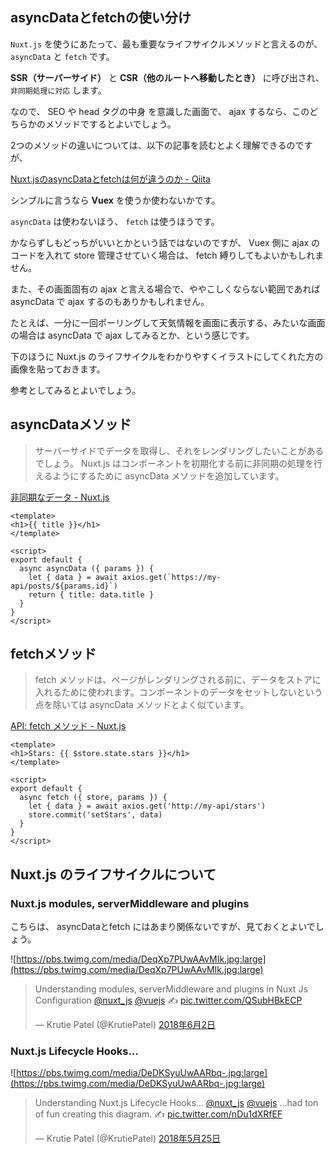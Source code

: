 ## asyncDataとfetchの使い分け

`Nuxt.js` を使うにあたって、最も重要なライフサイクルメソッドと言えるのが、 `asyncData` と `fetch` です。

**SSR（サーバーサイド）** と **CSR（他のルートへ移動したとき）** に呼び出され、 `非同期処理に対応` します。

なので、 SEO や head タグの中身 を意識した画面で、 ajax するなら、このどちらかのメソッドでするとよいでしょう。

2つのメソッドの違いについては、以下の記事を読むとよく理解できるのですが、

[Nuxt.jsのasyncDataとfetchは何が違うのか - Qiita](https://qiita.com/Tsuyoshi84/items/2e47b7f5e7fb8c0c3c66)

シンプルに言うなら **Vuex** を使うか使わないかです。

`asyncData` は使わないほう、 `fetch` は使うほうです。

かならずしもどっちがいいとかという話ではないのですが、 Vuex 側に ajax のコードを入れて store 管理させていく場合は、 fetch 縛りしてもよいかもしれません。

また、その画面固有の ajax と言える場合で、ややこしくならない範囲であれば asyncData で ajax するのもありかもしれません。

たとえば、一分に一回ポーリングして天気情報を画面に表示する、みたいな画面の場合は asyncData で ajax してみるとか、という感じです。

下のほうに Nuxt.js のライフサイクルをわかりやすくイラストにしてくれた方の画像を貼っておきます。

参考としてみるとよいでしょう。

## asyncDataメソッド

> サーバーサイドでデータを取得し、それをレンダリングしたいことがあるでしょう。 Nuxt.js はコンポーネントを初期化する前に非同期の処理を行えるようにするために asyncData メソッドを追加しています。

[非同期なデータ - Nuxt.js](https://ja.nuxtjs.org/guide/async-data)

```vue
<template>
<h1>{{ title }}</h1>
</template>

<script>
export default {
  async asyncData ({ params }) {
    let { data } = await axios.get(`https://my-api/posts/${params.id}`)
    return { title: data.title }
  }
}
</script>
```

## fetchメソッド

> fetch メソッドは、ページがレンダリングされる前に、データをストアに入れるために使われます。コンポーネントのデータをセットしないという点を除いては asyncData メソッドとよく似ています。

[API: fetch メソッド - Nuxt.js](https://ja.nuxtjs.org/api/pages-fetch/)

```vue
<template>
<h1>Stars: {{ $store.state.stars }}</h1>
</template>

<script>
export default {
  async fetch ({ store, params }) {
    let { data } = await axios.get('http://my-api/stars')
    store.commit('setStars', data)
  }
}
</script>
```

## Nuxt.js のライフサイクルについて

### Nuxt.js modules, serverMiddleware and plugins

こちらは、 asyncDataとfetch にはあまり関係ないですが、見ておくとよいでしょう。

![https://pbs.twimg.com/media/DeqXp7PUwAAvMIk.jpg:large](https://pbs.twimg.com/media/DeqXp7PUwAAvMIk.jpg:large)

<blockquote class="twitter-tweet" data-cards="hidden" data-lang="ja"><p lang="en" dir="ltr">Understanding modules, serverMiddleware and plugins in Nuxt Js Configuration <a href="https://twitter.com/nuxt_js?ref_src=twsrc%5Etfw">@nuxt_js</a> <a href="https://twitter.com/vuejs?ref_src=twsrc%5Etfw">@vuejs</a> ✍️ <a href="https://t.co/QSubHBkECP">pic.twitter.com/QSubHBkECP</a></p>&mdash; Krutie Patel (@KrutiePatel) <a href="https://twitter.com/KrutiePatel/status/1002781159997100033?ref_src=twsrc%5Etfw">2018年6月2日</a></blockquote>
<script async src="https://platform.twitter.com/widgets.js" charset="utf-8"></script>

### Nuxt.js Lifecycle Hooks...

![https://pbs.twimg.com/media/DeDKSyuUwAARbq-.jpg:large](https://pbs.twimg.com/media/DeDKSyuUwAARbq-.jpg:large)

<blockquote class="twitter-tweet" data-cards="hidden" data-lang="ja"><p lang="en" dir="ltr">Understanding Nuxt.js Lifecycle Hooks... <a href="https://twitter.com/nuxt_js?ref_src=twsrc%5Etfw">@nuxt_js</a> <a href="https://twitter.com/vuejs?ref_src=twsrc%5Etfw">@vuejs</a> ...had ton of fun creating this diagram. ✍️ <a href="https://t.co/nDu1dXRfEF">pic.twitter.com/nDu1dXRfEF</a></p>&mdash; Krutie Patel (@KrutiePatel) <a href="https://twitter.com/KrutiePatel/status/1000022559184764930?ref_src=twsrc%5Etfw">2018年5月25日</a></blockquote>
<script async src="https://platform.twitter.com/widgets.js" charset="utf-8"></script>
